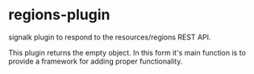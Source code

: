 # regions-plugin
signalk plugin to respond to the resources/regions REST API.

This plugin returns the empty object. In this form it's main function is
to provide a framework for adding proper functionality.
